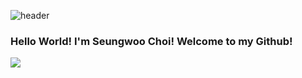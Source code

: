 ![header](https://capsule-render.vercel.app/api?type=Waving&color=31A8FF&height=250&section=header&text=Dive_into_code!&fontColor=ffffff&fontSize=70)

### Hello World! I'm Seungwoo Choi! Welcome to my Github!

<a href="https://www.instagram.com/swc_iot_dev_diary/" target="_blank"><img src="https://img.shields.io/badge/swc_iot_dev_diary-E4405F?style=flat&logo=Instagram&logoColor=FFFFFF"/></a>


<!--
**Dustin-08/Dustin-08** is a ✨ _special_ ✨ repository because its `README.md` (this file) appears on your GitHub profile.

Here are some ideas to get you started:

- 🔭 I’m currently working on ...
- 🌱 I’m currently learning ...
- 👯 I’m looking to collaborate on ...
- 🤔 I’m looking for help with ...
- 💬 Ask me about ...
- 📫 How to reach me: ...
- 😄 Pronouns: ...
- ⚡ Fun fact: ...
-->
